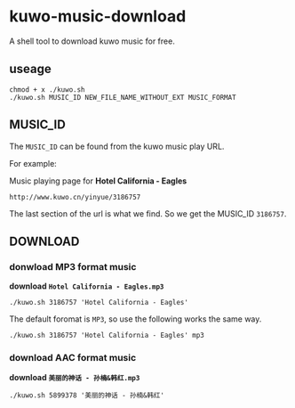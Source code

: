# kuwo-music-download
A shell tool to download kuwo music for free.


## useage

```
chmod + x ./kuwo.sh
./kuwo.sh MUSIC_ID NEW_FILE_NAME_WITHOUT_EXT MUSIC_FORMAT
```



## MUSIC_ID

The `MUSIC_ID` can be found from the kuwo music play URL.

For example:

Music playing page for **Hotel California - Eagles**

```
http://www.kuwo.cn/yinyue/3186757
```

The last section of the url is what we find.
So we get the MUSIC_ID `3186757`.



## DOWNLOAD


### donwload MP3 format music

**download `Hotel California - Eagles.mp3`**

```
./kuwo.sh 3186757 'Hotel California - Eagles'
```


The default foromat is `MP3`, so use the following works the same way.

```
./kuwo.sh 3186757 'Hotel California - Eagles' mp3
```



### download AAC format music

**download `美丽的神话 - 孙楠&韩红.mp3`**

```
./kuwo.sh 5899378 '美丽的神话 - 孙楠&韩红'
```



